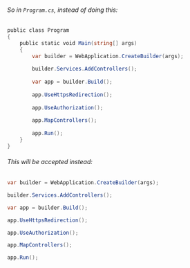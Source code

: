###### So in `Program.cs`, instead of doing this:
```c#
public class Program
{
	public static void Main(string[] args)
	{
		var builder = WebApplication.CreateBuilder(args);
		
		builder.Services.AddControllers();
		
		var app = builder.Build();
		
		app.UseHttpsRedirection();
		
		app.UseAuthorization();
		
		app.MapControllers();
		
		app.Run();
	}
}
```
###### This will be accepted instead:
```c#
var builder = WebApplication.CreateBuilder(args);

builder.Services.AddControllers();

var app = builder.Build();

app.UseHttpsRedirection();

app.UseAuthorization();

app.MapControllers();

app.Run();
```